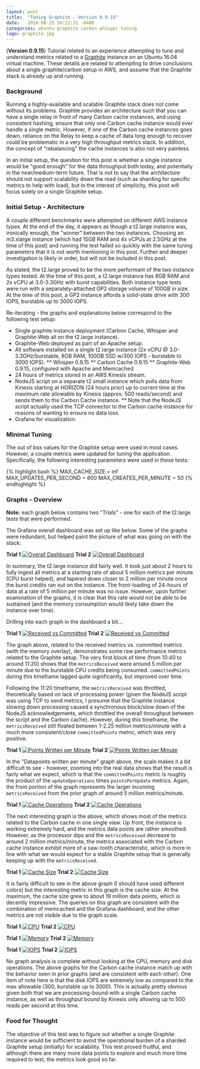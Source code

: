 ```yaml
---
layout: post
title:  "Tuning Graphite - Version 0.9.15"
date:   2016-08-25 20:22:31 -0400
categories: ubuntu graphite carbon whisper tuning
logo: graphite.jpg
---
```

(**Version 0.9.15**) Tutorial related to an experience attempting to tune and understand metrics related
to a [Graphite](http://graphiteapp.org/) instance on an Ubuntu 16.04 virtual machine. These details are
related to attempting to drive conclusions about a single graphite/carbon setup in AWS, and assume that
the Graphite stack is already up and running.

### Background

Running a highly-available and scalable Graphite stack does not come without its problems. Graphite
provides an architecture such that you can have a single relay in front of many Carbon cache instances,
and using consistent hashing, ensure that only one Carbon cache instance would ever handle a single
metric. However, if one of the Carbon cache instances goes down, reliance on the Relay to keep a cache of
data long enough to recover could be problematic in a very high throughput metrics stack. In addition,
the concept of "rebalancing" the cache instances is also not very painless.

In an initial setup, the question for this post is whether a single instance would be "good enough" for
the data throughput both today, and potentially in the near/medium-term future. That is not to say that
the architecture should not support scalability down the road (such as sharding for specific metrics to
help with load), but in the interest of simplicity, this post will focus solely on a single Graphite
setup.

### Initial Setup - Architecture

A couple different benchmarks were attempted on different AWS instance types. At the end of the day, it
appears as though a t2.large instance was, ironically enough, the "winner" between the two instances.
Choosing an m3.xlarge instance (which had 15GB RAM and 4x vCPUs at 2.5GHz at the time of this post) and
running the test failed so quickly with the same tuning parameters that it is not worth mentioning in this
post. Further and deeper investigation is likely in order, but will not be included in this post.

As stated, the t2.large proved to be the more performant of the two instance types tested. At the time of
this post, a t2.large instance has 8GB RAM and 2x vCPU at 3.0-3.3GHz with burst capabilities. Both instance
type tests were run with a separately-attached GP2 storage volume of 100GB in size. At the time of this post,
a GP2 instance affords a solid-state drive with 300 IOPS, burstable up to 3000 IOPS.

Re-iterating - the graphs and explanations below correspond to the following test setup:

* Single graphite instance deployment (Carbon Cache, Whisper and Graphite-Web all on the t2.large instance).
* Graphite-Web deployed as part of an Apache setup.
* All software installed on a single t2.large instance (2x vCPU @ 3.0-3.3GHz/burstable, 8GB RAM, 100GB SSD
w/300 IOPS - burstable to 3000 IOPS).
** Whisper 0.9.15
** Carbon Cache 0.9.15
** Graphite-Web 0.9.15, configured with Apache and Memcached
* 24 hours of metrics stored in an AWS Kinesis stream.
* NodeJS script on a separate t2.small instance which pulls data from Kinesis starting at HORIZON (24 hours
prior) up to current time at the maximum rate allowable by Kinesis (approx. 500 reads/second) and sends them
to the Carbon Cache instance.
** Note that the NodeJS script actually used the TCP connector to the Carbon cache instance for reasons of
wanting to ensure no data loss.
* Grafana for visualization.

### Minimal Tuning

The out of box values for the Graphite setup were used in most cases. However, a couple metrics were updated
for tuning the application. Specifically, the following interesting parameters were used in these tests:

{% highlight bash %}
MAX_CACHE_SIZE = inf
MAX_UPDATES_PER_SECOND = 800
MAX_CREATES_PER_MINUTE = 50
{% endhighlight %}

### Graphs - Overview

**Note:** each graph below contains two "Trials" - one for each of the t2.large tests that were performed.

The Grafana overall dashboard was set up like below. Some of the graphs were redundant, but helped paint the
picture of what was going on with the stack:

**Trial 1**
[![Overall Dashboard][1]][1]
**Trial 2**
[![Overall Dashboard][9]][9]

In summary, the t2.large instance did fairly well. It took just about 2 hours to fully ingest all metrics at
a starting rate of about 5 million metrics per minute (CPU burst helped), and tapered down closer to 2 million
per minute once the burst credits ran out on the instance. The front-loading of 24-hours of data at a rate of
5 million per minute was no issue. However, upon further examination of the graphs, it is clear that this rate
would not be able to be sustained (and the memory consumption would likely take down the instance over time).

Drilling into each graph in the dashboard a bit...

**Trial 1**
[![Received vs Committed][2]][2]
**Trial 2**
[![Received vs Committed][10]][10]

The graph above, related to the received metrics vs. committed metrics (with the memory overlay), demonstrates
some raw performance metrics related to the Graphite setup. The very first block of time (from 10:40 to
around 11:20) shows that the `metricsReceived` were around 5 million per minute due to the burstable CPU credits
being consumed. `committedPoints` during this timeframe lagged quite significantly, but improved over time.

Following the 11:20 timeframe, the `metricsReceived` was throttled, theoretically based on lack of processing power
(given the NodeJS script was using TCP to send metrics, I presume that the Graphite instance slowing down
processing caused a synchronous block/slow down of the NodeJS acknowledgements, which throttled the overall
throughput between the script and the Carbon cache). However, during this timeframe, the `metricsReceived` still
floated between 1-2.25 million metrics/minute with a much more consistent/close `committedPoints` metric, which was
very positive.

**Trial 1**
[![Points Written per Minute][3]][3]
**Trial 2**
[![Points Written per Minute][11]][11]

In the "Datapoints written per minute" graph above, the scale makes it a bit difficult to see - however, zooming
into the real data shows that the result is fairly what we expect, which is that the `committedPoints` metric is
roughly the product of the `updateOperations` times `pointsPerUpdate` metrics. Again, the front portion of the
graph represents the larger incoming `metricsReceived` from the prior graph of around 5 million metrics/minute.

**Trial 1**
[![Cache Operations][4]][4]
**Trial 2**
[![Cache Operations][12]][12]

The next interesting graph is the above, which shows most of the metrics related to the Carbon cache in one single
view. Up front, the instance is working extremely hard, and the metrics data points are rather smoothed. However,
as the processor dips and the `metricsReceived` decrease to around 2 million metrics/minute, the metrics associated
with the Carbon cache instance exhibit more of a saw-tooth characteristic, which is more in line with what we would
expect for a stable Graphite setup that is generally keeping up with the `metricsReceived`.

**Trial 1**
[![Cache Size][5]][5]
**Trial 2**
[![Cache Size][13]][13]

It is fairly difficult to see in the above graph (I should have used different colors) but the interesting metric
in this graph is the cache size. At the maximum, the cache size grew to about 19 million data points, which is
decently impressive. The queries on this graph are consistent with the combination of memcached and the Grafana
dashboard, and the other metrics are not visible due to the graph scale.

**Trial 1**
[![CPU][6]][6]
**Trial 2**
[![CPU][14]][14]

**Trial 1**
[![Memory][7]][7]
**Trial 2**
[![Memory][15]][15]

**Trial 1**
[![IOPS][8]][8]
**Trial 2**
[![IOPS][16]][16]

No graph analysis is complete without looking at the CPU, memory and disk operations. The above graphs for the Carbon
cache instance match up with the behavior seen in prior graphs (and are consistent with each other). One item of note
here is that the disk IOPS are extremely low as compared to the max allowable (300, burstable up to 3000). This is
actually pretty obvious given both that we are processing-bound with a single Carbon cache instance, as well as
throughput bound by Kinesis only allowing up to 500 reads per second at this time.

### Food for Thought

The objective of this test was to figure out whether a single Graphite instance would be sufficient to avoid the
operational burden of a sharded Graphite setup (initially) for scalability. This test proved fruitful, and although
there are many more data points to explore and much more time required to test, the metrics look good so far.

[1]: /assets/images/2016-08-25-tuning-graphite-overall-dashboard.png
[2]: /assets/images/2016-08-25-tuning-graphite-received-vs-committed.png
[3]: /assets/images/2016-08-25-tuning-graphite-points-written-per-minute.png
[4]: /assets/images/2016-08-25-tuning-graphite-cache-operations.png
[5]: /assets/images/2016-08-25-tuning-graphite-cache-size.png
[6]: /assets/images/2016-08-25-tuning-graphite-cpu.png
[7]: /assets/images/2016-08-25-tuning-graphite-memory.png
[8]: /assets/images/2016-08-25-tuning-graphite-iops.png
[9]: /assets/images/2016-08-25-tuning-graphite-overall-dashboard-2.png
[10]: /assets/images/2016-08-25-tuning-graphite-received-vs-committed-2.png
[11]: /assets/images/2016-08-25-tuning-graphite-points-written-per-minute-2.png
[12]: /assets/images/2016-08-25-tuning-graphite-cache-operations-2.png
[13]: /assets/images/2016-08-25-tuning-graphite-cache-size-2.png
[14]: /assets/images/2016-08-25-tuning-graphite-cpu-2.png
[15]: /assets/images/2016-08-25-tuning-graphite-memory-2.png
[16]: /assets/images/2016-08-25-tuning-graphite-iops-2.png

